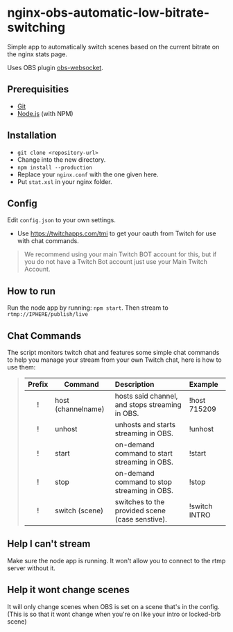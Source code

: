 

# nginx-obs-automatic-low-bitrate-switching

Simple app to automatically switch scenes based on the current bitrate on the nginx stats page.

Uses OBS plugin <a href="https://github.com/Palakis/obs-websocket">obs-websocket</a>.

## Prerequisities

- [Git](http://git-scm.com/)
- [Node.js](http://nodejs.org/) (with NPM)

## Installation

- `git clone <repository-url>`
- Change into the new directory.
- `npm install --production`
- Replace your `nginx.conf` with the one given here.
- Put `stat.xsl` in your nginx folder.

## Config

Edit `config.json` to your own settings.
 - Use https://twitchapps.com/tmi to get your oauth from Twitch for use with chat commands.
> We recommend using your main Twitch BOT account for this, but if you do not have a Twitch Bot account just use your Main Twitch Account.

## How to run

Run the node app by running: `npm start`. Then stream to `rtmp://IPHERE/publish/live`

## Chat Commands

The script monitors twitch chat and features some simple chat commands to help you manage your stream from your own Twitch chat, here is how to use them:

>| Prefix  | Command        | Description          | Example  |
>|:-------:| ------------- |:-------------| :----------------------|
>| !       | host (channelname) | hosts said channel, and stops streaming in OBS. | !host 715209 |
>| !       | unhost      | unhosts and starts streaming in OBS.      |   !unhost  |
>| !       | start | on-demand command to start streaming in OBS.      |    !start |
>| !       | stop | on-demand command to stop streaming in OBS.      |    !stop |
>| !       | switch (scene) | switches to the provided scene (case senstive).      |    !switch INTRO|

## Help I can't stream

Make sure the node app is running. It won't allow you to connect to the rtmp server without it.

## Help it wont change scenes

It will only change scenes when OBS is set on a scene that's in the config.  
(This is so that it wont change when you're on like your intro or locked-brb scene)
